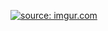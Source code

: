 <a href="http://imgur.com/ul7HGvR"><img src="http://i.imgur.com/ul7HGvR.png" title="source: imgur.com" /></a>
